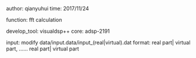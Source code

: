 author: qianyuhui
time: 2017/11/24

function: fft calculation

develop_tool: visualdsp++
core: adsp-2191

input: modify data/input.data/input_(real|virtual).dat
format: 
	real part| virtual part,
	......
	real part| virtual part

